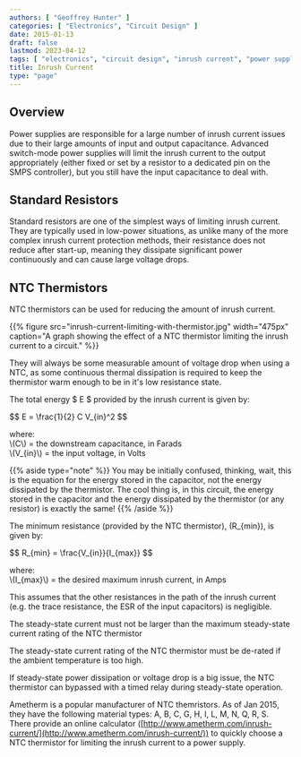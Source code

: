 ```yaml
---
authors: [ "Geoffrey Hunter" ]
categories: [ "Electronics", "Circuit Design" ]
date: 2015-01-13
draft: false
lastmod: 2023-04-12
tags: [ "electronics", "circuit design", "inrush current", "power supplies" ]
title: Inrush Current
type: "page"
---
```


## Overview

Power supplies are responsible for a large number of inrush current issues due to their large amounts of input and output capacitance. Advanced switch-mode power supplies will limit the inrush current to the output appropriately (either fixed or set by a resistor to a dedicated pin on the SMPS controller), but you still have the input capacitance to deal with.

## Standard Resistors

Standard resistors are one of the simplest ways of limiting inrush current. They are typically used in low-power situations, as unlike many of the more complex inrush current protection methods, their resistance does not reduce after start-up, meaning they dissipate significant power continuously and can cause large voltage drops.

## NTC Thermistors

NTC thermistors can be used for reducing the amount of inrush current.

{{% figure src="inrush-current-limiting-with-thermistor.jpg" width="475px" caption="A graph showing the effect of a NTC thermistor limiting the inrush current to a circuit."  %}}

They will always be some measurable amount of voltage drop when using a NTC, as some continuous thermal dissipation is required to keep the thermistor warm enough to be in it's low resistance state.

The total energy $ E $ provided by the inrush current is given by:

<div>$$ E = \frac{1}{2} C V_{in}^2 $$</div>

<p class="centered">
    where:<br>
    \(C\) = the downstream capacitance, in Farads<br>
    \(V_{in}\) = the input voltage, in Volts<br>
</p>

{{% aside type="note" %}}
You may be initially confused, thinking, wait, this is the equation for the energy stored in the capacitor, not the energy dissipated by the thermistor. The cool thing is, in this circuit, the energy stored in the capacitor and the energy dissipated by the thermistor (or any resistor) is exactly the same!
{{% /aside %}}

The minimum resistance (provided by the NTC thermistor), \(R_{min}\), is given by:

<div>$$ R_{min} = \frac{V_{in}}{I_{max}} $$</div>

<p class="centered">
    where:<br>
    \(I_{max}\) = the desired maximum inrush current, in Amps<br>
<p>

This assumes that the other resistances in the path of the inrush current (e.g. the trace resistance, the ESR of the input capacitors) is negligible.

The steady-state current must not be larger than the maximum steady-state current rating of the NTC thermistor

The steady-state current rating of the NTC thermistor must be de-rated if the ambient temperature is too high.

If steady-state power dissipation or voltage drop is a big issue, the NTC thermistor can bypassed with a timed relay during steady-state operation.

Ametherm is a popular manufacturer of NTC themristors. As of Jan 2015, they have the following material types: A, B, C, G, H, I, L, M, N, Q, R, S. There provide an online calculator ([http://www.ametherm.com/inrush-current/](http://www.ametherm.com/inrush-current/)) to quickly choose a NTC thermistor for limiting the inrush current to a power supply.
